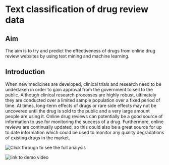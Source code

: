 # Text classification of drug review data

## Aim

The aim is to try and predict the effectiveness of drugs from online drug review websites by using text mining and machine learning.

## Introduction

When new medicines are developed, clinical trials and research need to be undertaken in order to gain approval from the government to sell to the public. Although clinical research processes are highly robust, ultimately they are conducted over a limited sample population over a fixed period of time. At times, long-term effects of drugs or rare side effects may not be uncovered until the drug is sold to the public and a very large amount people are using it. Online drug reviews can potentially be a good source of information to use for monitoring the success of a drug. Furthermore, online reviews are continually updated, so this could also be a great source for up to date information which could be used to monitor any quality degradations of existing drugs in the market.


![Click through to see the full analysis](https://github.com/spacecatbug/drug-reviews-text-classification/blob/master/DrugReviewClassification.ipynb)


![link to demo video](./TextClassificationDemo.gif)
